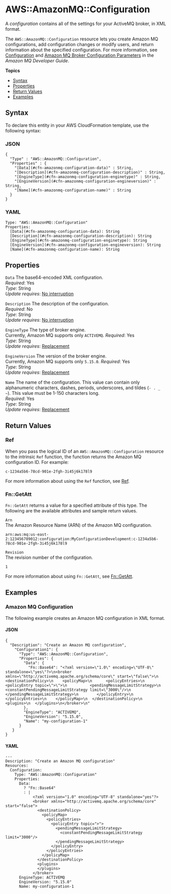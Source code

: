 # AWS::AmazonMQ::Configuration<a name="aws-resource-amazonmq-configuration"></a>

A *configuration* contains all of the settings for your ActiveMQ broker, in XML format\.

The `AWS::AmazonMQ::Configuration` resource lets you create Amazon MQ configurations, add configuration changes or modify users, and return information about the specified configuration\. For more information, see [Configuration](https://docs.aws.amazon.com/amazon-mq/latest/developer-guide/configuration.html) and [Amazon MQ Broker Configuration Parameters](https://docs.aws.amazon.com/amazon-mq/latest/developer-guide/amazon-mq-broker-configuration-parameters.html) in the *Amazon MQ Developer Guide*\.

**Topics**
+ [Syntax](#aws-resource-amazonmq-configuration-syntax)
+ [Properties](#aws-resource-amazonmq-configuration-properties)
+ [Return Values](#aws-resource-amazonmq-configuration-returnvalues)
+ [Examples](#aws-resource-amazonmq-configuration-examples)

## Syntax<a name="aws-resource-amazonmq-configuration-syntax"></a>

To declare this entity in your AWS CloudFormation template, use the following syntax:

### JSON<a name="aws-resource-amazonmq-configuration-syntax.json"></a>

```
{
  "Type" : "AWS::AmazonMQ::Configuration",
  "Properties" : {
    "[Data](#cfn-amazonmq-configuration-data)" : String,
    "[Description](#cfn-amazonmq-configuration-description)" : String,
    "[EngineType](#cfn-amazonmq-configuration-enginetype)" : String,
    "[EngineVersion](#cfn-amazonmq-configuration-engineversion)" : String,
    "[Name](#cfn-amazonmq-configuration-name)" : String
  }
}
```

### YAML<a name="aws-resource-amazonmq-configuration-syntax.yaml"></a>

```
Type: "AWS::AmazonMQ::Configuration"
Properties:
  [Data](#cfn-amazonmq-configuration-data): String
  [Description](#cfn-amazonmq-configuration-description): String
  [EngineType](#cfn-amazonmq-configuration-enginetype): String
  [EngineVersion](#cfn-amazonmq-configuration-engineversion): String
  [Name](#cfn-amazonmq-configuration-name): String
```

## Properties<a name="aws-resource-amazonmq-configuration-properties"></a>

`Data`  <a name="cfn-amazonmq-configuration-data"></a>
The base64\-encoded XML configuration\.  
*Required*: Yes  
*Type*: String  
*Update requires*: [No interruption](using-cfn-updating-stacks-update-behaviors.md#update-no-interrupt)

`Description`  <a name="cfn-amazonmq-configuration-description"></a>
The description of the configuration\.  
*Required*: No  
*Type*: String  
*Update requires*: [No interruption](using-cfn-updating-stacks-update-behaviors.md#update-no-interrupt)

`EngineType`  <a name="cfn-amazonmq-configuration-enginetype"></a>
The type of broker engine\.  
Currently, Amazon MQ supports only `ACTIVEMQ`\.
*Required*: Yes  
*Type*: String  
*Update requires*: [Replacement](using-cfn-updating-stacks-update-behaviors.md#update-replacement) 

`EngineVersion`  <a name="cfn-amazonmq-configuration-engineversion"></a>
The version of the broker engine\.  
Currently, Amazon MQ supports only `5.15.0`\.
*Required*: Yes  
*Type*: String  
*Update requires*: [Replacement](using-cfn-updating-stacks-update-behaviors.md#update-replacement) 

`Name`  <a name="cfn-amazonmq-configuration-name"></a>
The name of the configuration\. This value can contain only alphanumeric characters, dashes, periods, underscores, and tildes \(`- . _ ~`\)\. This value must be 1\-150 characters long\.  
*Required*: Yes  
*Type*: String  
*Update requires*: [Replacement](using-cfn-updating-stacks-update-behaviors.md#update-replacement) 

## Return Values<a name="aws-resource-amazonmq-configuration-returnvalues"></a>

### Ref<a name="aws-resource-amazonmq-configuration-ref"></a>

When you pass the logical ID of an `AWS::AmazonMQ::Configuration` resource to the intrinsic `Ref` function, the function returns the Amazon MQ configuration ID\. For example: 

```
c-1234a5b6-78cd-901e-2fgh-3i45j6k178l9
```

For more information about using the `Ref` function, see [Ref](intrinsic-function-reference-ref.md)\. 

### Fn::GetAtt<a name="aws-resource-amazonmq-configuration-getatt"></a>

 `Fn::GetAtt` returns a value for a specified attribute of this type\. The following are the available attributes and sample return values\. 

`Arn`  
The Amazon Resource Name \(ARN\) of the Amazon MQ configuration\.   

```
arn:aws:mq:us-east-2:123456789012:configuration:MyConfigurationDevelopment:c-1234a5b6-78cd-901e-2fgh-3i45j6k178l9
```

`Revision`  
The revision number of the configuration\.  

```
1
```

For more information about using `Fn::GetAtt`, see [Fn::GetAtt](intrinsic-function-reference-getatt.md)\. 

## Examples<a name="aws-resource-amazonmq-configuration-examples"></a>

### Amazon MQ Configuration<a name="aws-resource-amazonmq-configuration-example1"></a>

The following example creates an Amazon MQ configuration in XML format\.

#### JSON<a name="aws-resource-amazonmq-configuration-example1.json"></a>

```
{
  "Description": "Create an Amazon MQ configuration",
    "Configuration1": {
      "Type": "AWS::AmazonMQ::Configuration",
      "Properties": {
        "Data": {
          "Fn::Base64": "<?xml version=\"1.0\" encoding=\"UTF-8\" standalone=\"yes\"?>\n<broker xmlns=\"http://activemq.apache.org/schema/core\" start=\"false\">\n  <destinationPolicy>\n    <policyMap>\n      <policyEntries>\n        <policyEntry topic=\">\">\n          <pendingMessageLimitStrategy>\n            <constantPendingMessageLimitStrategy limit=\"3000\"/>\n          </pendingMessageLimitStrategy>\n        </policyEntry>\n      </policyEntries>\n    </policyMap>\n  </destinationPolicy>\n  <plugins>\n  </plugins>\n</broker>\n"
        },
        "EngineType": "ACTIVEMQ",
        "EngineVersion": "5.15.0",
        "Name": "my-configuration-1"
      }
   }
}
```

#### YAML<a name="aws-resource-amazonmq-configuration-example1.yaml"></a>

```
--- 
Description: "Create an Amazon MQ configuration"
Resources: 
  Configuration: 
    Type: "AWS::AmazonMQ::Configuration"
    Properties: 
      Data: 
        ? "Fn::Base64"
        : |
            <?xml version="1.0" encoding="UTF-8" standalone="yes"?>
            <broker xmlns="http://activemq.apache.org/schema/core" start="false">
              <destinationPolicy>
                <policyMap>
                  <policyEntries>
                    <policyEntry topic=">">
                      <pendingMessageLimitStrategy>
                        <constantPendingMessageLimitStrategy limit="3000"/>
                      </pendingMessageLimitStrategy>
                    </policyEntry>
                  </policyEntries>
                </policyMap>
              </destinationPolicy>
              <plugins>
              </plugins>
            </broker>
      EngineType: ACTIVEMQ
      EngineVersion: "5.15.0"
      Name: my-configuration-1
```